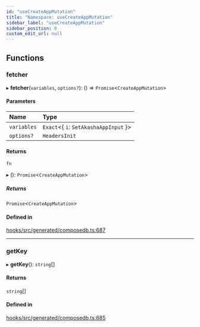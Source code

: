 ```yaml
---
id: "useCreateAppMutation"
title: "Namespace: useCreateAppMutation"
sidebar_label: "useCreateAppMutation"
sidebar_position: 0
custom_edit_url: null
---
```


## Functions

### fetcher

▸ **fetcher**(`variables`, `options?`): () => `Promise`<`CreateAppMutation`\>

#### Parameters

| Name | Type |
| :------ | :------ |
| `variables` | `Exact`<{ `i`: `SetAkashaAppInput`  }\> |
| `options?` | `HeadersInit` |

#### Returns

`fn`

▸ (): `Promise`<`CreateAppMutation`\>

##### Returns

`Promise`<`CreateAppMutation`\>

#### Defined in

[hooks/src/generated/composedb.ts:687](https://github.com/AKASHAorg/akasha-core/blob/6ca157f7/libs/hooks/src/generated/composedb.ts#L687)

___

### getKey

▸ **getKey**(): `string`[]

#### Returns

`string`[]

#### Defined in

[hooks/src/generated/composedb.ts:685](https://github.com/AKASHAorg/akasha-core/blob/6ca157f7/libs/hooks/src/generated/composedb.ts#L685)
